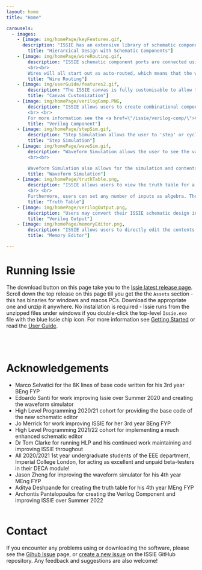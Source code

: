 ```yaml
---
layout: home
title: "Home" 

carousels:
  - images:
    - [image: img/homePage/keyFeatures.gif, 
      description: "ISSIE has an extensive library of schematic components available in the 'Catalogue' menu. Components include low-level gates, flipflops, and multiplexers, as well as larger blocks: RAMs, ROMs, configurable n-bit registers, counters and adders. Viewer components are used to (optionally) view simulation waveforms of nodes on sub-sheets. Wire label components allow any number of nodes on one design sheet to be connected without visible wires. More complex functions can quickly be constructed as sub-sheets and then used as a 'custom component' (found under 'THIS PROJECT'). Custom components can have shape and I/O positions altered at any time via an intuitive and fast drag and drop GUI", 
        title: "Hierarcical Design with Schematic Components"]
    - [image: img/homePage/wireRouting.gif, 
        description: "ISSIE schematic component ports are connected using drag-and-drop: each connection represents a wire or bus. ISSIE has two methods of routing wires: <b>auto-routing</b> and <b>manual-routing</b>. 
        <br><br>
        Wires will all start out as auto-routed, which means that the wire’s path is created automatically by the program. This path will update when moving any connected components. ISSIE also allows for manual routing, where the user may manipulate segments of the wire as desired to make the circuit more readable. Much care has been put into a user interface for routing which <i>just works</i> quickly with no learning curve.", 
        title: "Wire Routing"]
    - [image: img/userGuide/features2.gif, 
        description: "The ISSIE canvas is fully customisable to allow the creation of readable and good-looking schematics. <b>Specifically:</b> <br><br> (a) Rotate, flip and Move all symbols <br> (b) Change and move around the symbols' labels <br> (c) Manually route wires as you like <br> (d) Auto-align elements <br> (e) Select the wire type you desire (radiussed, jump or modern wires)", 
        title: "Canvas Customization"]
    - [image: img/homePage/verilogComp.PNG, 
        description: "ISSIE allows users to create combinational components by defining their logic in Verilog. Such component can be used as a Custom Component in all designs.
        <br> <br>
        For more information see the <a href=\"/issie/verilog-comp/\">Verilog Component page</a>", 
        title: "Verilog Component"]
    - [image: img/homePage/stepSim.gif, 
        description: "Step Simulation allows the user to 'step' or cycle through each clock tick, and view the current design sheet's Output and Viewer component information. It also allows users to view how the state changes in stateful components such as RAM.", 
        title: "Step Simulation"]
    - [image: img/homePage/waveSim.gif, 
        description: "Waveform Simulation allows the user to see the values in each selected set of connected wires (net) over time as a waveform. The waveform simulator uses a drag-and-drop GUI to delete or reorder waveforms, and a separate project explorer window to add them. Hovering on a waveform name highlights its component and all connected busses on its design sheet. Any design sheet may be viewed or edited and the simulation refreshed to see changes immediately. The values in the waveform simulator can be viewed in various formats: binary, hexadecimal, unsigned decimal and signed decimal. The Waveform Simulator uses a draggable sidebar to partition screen space dynamically between waveforms and circuit.
        <br><br>

        Waveform Simulation also allows for the simulation and contents viewing of memory components such as RAM.", 
        title: "Waveform Simulation"]
    - [image: img/homePage/truthTable.png, 
        description: "ISSIE allows users to view the truth table for a selected circuit of combinational logic. This can be either the full truth table or a reduced one by denoting all Don't Cares with 'X's. 
        <br> <br>
        Furthermore, users can set any number of inputs as algebra. The resultant truth table will show outputs as a function of the inputs.", 
        title: "Truth Table"]
    - [image: img/homePage/verilogOutput.png, 
        description: "Users may convert their ISSIE schematic design into a Verilog file using the \"Write design as Verilog\" option found in the header bar of the application. This allows great flexibility as ISSIE designs may be used in more complex design tools and other programs that use Verilog; allowing ISSIE to be used as a top-level design that can be further developed if needed. Verilog output for simulation or synthesis is documented as part of the Verilog write process, this includes links to a <a href=\"http://bygone.clairexen.net/yosys/download.html\">YoSys</a> workflow for synthesis on FPGAs. Imperial College users can download a pre-installed VM for this workflow, the VHDL output is standalone and should work with other synthesis methods", 
        title: "Verilog Output"]
    - [image: img/homePage/memoryEditor.png, 
        description: "ISSIE allows users to directly edit the contents of Memory components, for more versatility and ease of use. Memory contents can also be exported and imported via .ram files", 
        title: "Memory Editor"]

---
```




# Running Issie

The download button on this page take you to the [Issie latest release page](https://github.com/tomcl/issie/releases). Scroll down the top release on this page till you get the the `Assets` section - this has binaries for windows and macos PCs. Download the appropriate one and unzip it anywhere. No installation is required - Issie runs from the unzipped files under windows if you double-click the top-level `Issie.exe` file with the blue Issie chip icon. For more information see [Getting Started](https://github.com/tomcl/ISSIE#getting-started) or read the [User Guide](https://tomcl.github.io/issie/user-guide/).

<br><br>

# Acknowledgements

- Marco Selvatici for the 8K lines of base code written for his 3rd year BEng FYP
- Edoardo Santi for work improving Issie over Summer 2020 and creating the waveform simulator
- High Level Programming 2020/21 cohort for providing the base code of the new schematic editor
- Jo Merrick for work improving ISSIE for her 3rd year BEng FYP
- High Level Programming 2021/22 cohort for implementing a much enhanced schematic editor
- Dr Tom Clarke for running HLP and his continued work maintaining and improving ISSIE throughout
- All 2020/2021 1st year undergraduate students of the EEE department, Imperial College London, for acting as excellent and unpaid beta-testers in their DECA module!
- Jason Zheng for improving the waveform simulator for his 4th year MEng FYP
- Aditya Deshpande for creating the truth table for his 4th year MEng FYP
- Archontis Pantelopoulos for creating the Verilog Component and improving ISSIE over Summer 2022
<br><br>


# Contact

If you encounter any problems using or downloading the software, please see the [Gihub Issue](https://github.com/tomcl/issie/issues) page, or [create a new issue](https://github.com/tomcl/issie/issues/new) on the ISSIE GitHub repository. Any feedback and suggestions are also welcome!

<br><br>